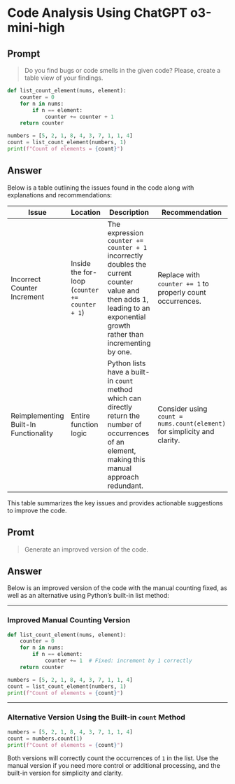 # Code Analysis Using ChatGPT o3-mini-high

## Prompt 

> Do you find bugs or code smells in the given code?
> Please, create a table view of your findings.

```Python
def list_count_element(nums, element):
    counter = 0
    for n in nums:
        if n == element:
            counter += counter + 1
    return counter

numbers = [5, 2, 1, 8, 4, 3, 7, 1, 1, 4]
count = list_count_element(numbers, 1)
print(f"Count of elements = {count}")
```

## Answer

Below is a table outlining the issues found in the code along with explanations and recommendations:

| **Issue**                     | **Location**                        | **Description**                                                                                                                                               | **Recommendation**                               |
|-------------------------------|-------------------------------------|---------------------------------------------------------------------------------------------------------------------------------------------------------------|--------------------------------------------------|
| Incorrect Counter Increment   | Inside the for-loop (`counter += counter + 1`) | The expression `counter += counter + 1` incorrectly doubles the current counter value and then adds 1, leading to an exponential growth rather than incrementing by one. | Replace with `counter += 1` to properly count occurrences. |
| Reimplementing Built-In Functionality | Entire function logic         | Python lists have a built-in `count` method which can directly return the number of occurrences of an element, making this manual approach redundant.       | Consider using `count = nums.count(element)` for simplicity and clarity. |

This table summarizes the key issues and provides actionable suggestions to improve the code.

## Promt 

> Generate an improved version of the code.


## Answer 

Below is an improved version of the code with the manual counting fixed, as well as an alternative using Python’s built-in list method:

---

### **Improved Manual Counting Version**
```python
def list_count_element(nums, element):
    counter = 0
    for n in nums:
        if n == element:
            counter += 1  # Fixed: increment by 1 correctly
    return counter

numbers = [5, 2, 1, 8, 4, 3, 7, 1, 1, 4]
count = list_count_element(numbers, 1)
print(f"Count of elements = {count}")
```

---

### **Alternative Version Using the Built-in `count` Method**
```python
numbers = [5, 2, 1, 8, 4, 3, 7, 1, 1, 4]
count = numbers.count(1)
print(f"Count of elements = {count}")
```

Both versions will correctly count the occurrences of `1` in the list. Use the manual version if you need more control or additional processing, and the built-in version for simplicity and clarity.
